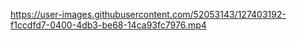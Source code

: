 

https://user-images.githubusercontent.com/52053143/127403192-f1ccdfd7-0400-4db3-be68-14ca93fc7976.mp4


